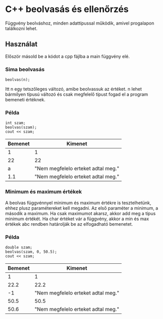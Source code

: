 # C++ beolvasás és ellenőrzés

Függvény beolváshoz, minden adattípussal működik, amivel progalapon találkozni lehet.
## Használat
Először másold be a kódot a cpp fájlba a main függvény elé.
### Sima beolvasás
```
beolvas(n);
```
Itt n egy tetszőleges változó, amibe beolvassuk az értéket. n lehet bármilyen típusú változó és csak megfelelő típust fogad el a program bemeneti értéknek.
### Példa
```
int szam;
beolvas(szam);
cout << szam;
```
Bemenet|Kimenet
---|---
1|1
22|22
a|"Nem megfelelo erteket adtal meg."
1.1|"Nem megfelelo erteket adtal meg."

### Minimum és maximum értékek
A beolvas függvénnyel minimum és maximum értékre is tesztelhetünk, ehhez plusz paramétereket kell megadni. Az első paraméter a minimum, a második a maximum. Ha csak maximumot akarsz, akkor add meg a típus minimum értékét. Ha char értéket vár a függvény, akkor a min és max értékek abc rendben határolják be az elfogadható bemenetet.
### Példa
```
double szam;
beolvas(szam, 0, 50.5);
cout << szam;
```
Bemenet|Kimenet
---|---
1|1
22.2|22.2
-1|"Nem megfelelo erteket adtal meg."
50.5|50.5
50.6|"Nem megfelelo erteket adtal meg."
